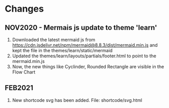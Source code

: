 # Changes
## NOV2020 - Mermais js update to theme 'learn'
1. Downloaded the latest mermaid js from https://cdn.jsdelivr.net/npm/mermaid@8.8.3/dist/mermaid.min.js and kept the file in the themes/learn/static/mermaid
2. Updated the themes/learn/layouts/partials/footer.html to point to the mermaid.min.js
3. Now, the new things like Cyclinder, Rounded Rectangle are visible in the Flow Chart

## FEB2021
1. New shortcode svg has been added. File: shortcode/svg.html